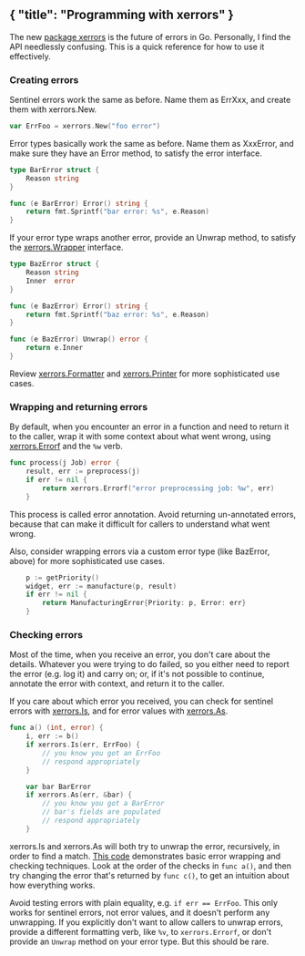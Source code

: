 { "title": "Programming with xerrors" }
---

The new [package xerrors](https://godoc.org/golang.org/x/xerrors) is the future
of errors in Go. Personally, I find the API needlessly confusing. This is a
quick reference for how to use it effectively.


### Creating errors

Sentinel errors work the same as before. Name them as ErrXxx, and create them
with xerrors.New.

```go
var ErrFoo = xerrors.New("foo error")
```

Error types basically work the same as before. Name them as XxxError, and make
sure they have an Error method, to satisfy the error interface.

```go
type BarError struct {
	Reason string
}

func (e BarError) Error() string {
	return fmt.Sprintf("bar error: %s", e.Reason)
}
```

If your error type wraps another error, provide an Unwrap method, to satisfy the
[xerrors.Wrapper](https://godoc.org/golang.org/x/xerrors#Wrapper) interface.

```go
type BazError struct {
	Reason string
	Inner  error
}

func (e BazError) Error() string {
	return fmt.Sprintf("baz error: %s", e.Reason)
}

func (e BazError) Unwrap() error {
	return e.Inner
}
```

Review [xerrors.Formatter](https://godoc.org/golang.org/x/xerrors#Formatter) and
[xerrors.Printer](https://godoc.org/golang.org/x/xerrors#Printer) for more
sophisticated use cases.


### Wrapping and returning errors

By default, when you encounter an error in a function and need to return it to
the caller, wrap it with some context about what went wrong, using
[xerrors.Errorf](https://godoc.org/golang.org/x/xerrors#Errorf) and the `%w`
verb.

```go
func process(j Job) error {
	result, err := preprocess(j)
	if err != nil {
		return xerrors.Errorf("error preprocessing job: %w", err)
	}
```

This process is called error annotation. Avoid returning un-annotated errors,
because that can make it difficult for callers to understand what went wrong.

Also, consider wrapping errors via a custom error type (like BazError, above)
for more sophisticated use cases.

```go
	p := getPriority()
	widget, err := manufacture(p, result)
	if err != nil {
		return ManufacturingError{Priority: p, Error: err}
	}
```


### Checking errors

Most of the time, when you receive an error, you don't care about the details.
Whatever you were trying to do failed, so you either need to report the error
(e.g. log it) and carry on; or, if it's not possible to continue, annotate the
error with context, and return it to the caller.

If you care about which error you received, you can check for sentinel errors
with [xerrors.Is](https://godoc.org/golang.org/x/xerrors#Is), and for error
values with [xerrors.As](https://godoc.org/golang.org/x/xerrors#As).

```go
func a() (int, error) {
	i, err := b()
	if xerrors.Is(err, ErrFoo) {
		// you know you got an ErrFoo
		// respond appropriately
	}

	var bar BarError
	if xerrors.As(err, &bar) {
		// you know you got a BarError
		// bar's fields are populated
		// respond appropriately
	}
```

xerrors.Is and xerrors.As will both try to unwrap the error, recursively, in
order to find a match. [This code](https://play.golang.org/p/3LSIO1DAjLg)
demonstrates basic error wrapping and checking techniques. Look at the order of
the checks in `func a()`, and then try changing the error that's returned by
`func c()`, to get an intuition about how everything works.

Avoid testing errors with plain equality, e.g. `if err == ErrFoo`. This only
works for sentinel errors, not error values, and it doesn't perform any
unwrapping. If you explicitly don't want to allow callers to unwrap errors,
provide a different formatting verb, like `%v`, to `xerrors.Errorf`, or don't
provide an `Unwrap` method on your error type. But this should be rare.
